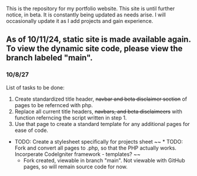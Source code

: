 This is the repository for my portfolio website. 
This site is until further notice, in beta. It is constantly being updated as needs arise. 
I will occasionally update it as I add projects and gain experience. 

## As of 10/11/24, static site is made available again. To view the dynamic site code, please view the branch labeled "main". 

### 10/8/27
List of tasks to be done:
1. Create standardized title header, ~~navbar and beta disclaimer section~~ of pages to be refernced with php. 
2. Replace all current title headers, ~~navbars, and beta disclaimeers~~ with function referncing the script written in step 1. 
3. Use that page to create a standard template for any additional pages for ease of code. 

* TODO: Create a stylesheet specifically for projects sheet
~~ * TODO: Fork and convert all pages to .php, so that the PHP actually works. Incorperate CodeIgniter framework - templates? ~~ 
    * Fork created, viewable in branch "main". Not viewable with GitHub pages, so will remain source code for now. 
